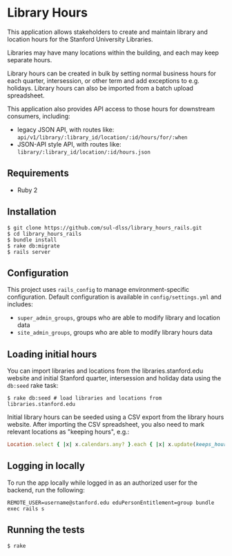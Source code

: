 # Library Hours

This application allows stakeholders to create and maintain library and location hours for the Stanford University Libraries.

Libraries may have many locations within the building, and each may keep separate hours.

Library hours can be created in bulk by setting normal business hours for each quarter, intersession, or other term and add exceptions to e.g. holidays. Library hours can also be imported from a batch upload spreadsheet.

This application also provides API access to those hours for downstream consumers, including:

- legacy JSON API, with routes like: `api/v1/library/:library_id/location/:id/hours/for/:when`
- JSON-API style API, with routes like:
`library/:library_id/location/:id/hours.json`


## Requirements

* Ruby 2

## Installation

```
$ git clone https://github.com/sul-dlss/library_hours_rails.git
$ cd library_hours_rails
$ bundle install
$ rake db:migrate
$ rails server
```

## Configuration

This project uses `rails_config` to manage environment-specific configuration. Default configuration is available in `config/settings.yml` and includes:

- `super_admin_groups`, groups who are able to modify library and location data
- `site_admin_groups`, groups who are able to modify library hours data

## Loading initial hours

You can import libraries and locations from the libraries.stanford.edu website and initial Stanford quarter, intersession and holiday data using the `db:seed` rake task:

```
$ rake db:seed # load libraries and locations from libraries.stanford.edu
```

Initial library hours can be seeded using a CSV export from the library hours website. After importing the CSV spreadsheet, you also need to mark relevant locations as "keeping hours", e.g.:

```ruby
Location.select { |x| x.calendars.any? }.each { |x| x.update(keeps_hours: true) }
```

## Logging in locally

To run the app locally while logged in as an authorized user for the backend, run the following:
```
REMOTE_USER=username@stanford.edu eduPersonEntitlement=group bundle exec rails s
```

## Running the tests

```
$ rake
```
